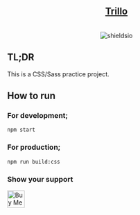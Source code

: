 <h2 align="center">
  <a href="https://omergencoglu.github.io/natours/" target="_blank">Trillo</a>
</h2>
<br/>

<div align="center">
<img alt="shieldsio" src="https://img.shields.io/badge/OPEN-SOURCE-blueviolet?style=for-the-badge" />
</div>

## TL;DR

This is a CSS/Sass practice project.

## How to run

### For development;

```
npm start
```

### For production;

```
npm run build:css
```

### Show your support

<a href="https://www.buymeacoffee.com/omergencoglu" target="_blank"><img src="https://cdn.buymeacoffee.com/buttons/default-blue.png" alt="Buy Me A Coffee" height="40"></a>
